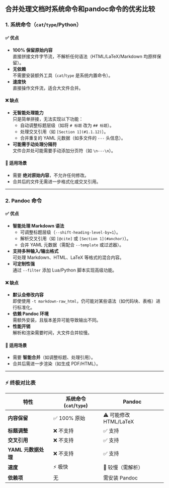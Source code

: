## 合并处理文档时系统命令和pandoc命令的优劣比较

### **1. 系统命令（`cat`/`type`/Python）**
#### **✅ 优点**
- **100% 保留原始内容**  
  直接拼接文件字节流，不解析任何语法（HTML/LaTeX/Markdown 均原样保留）。
- **无依赖**  
  不需要安装额外工具（`cat`/`type` 是系统内置命令）。
- **速度快**  
  直接操作文件流，适合大文件合并。

#### **❌ 缺点**
- **无智能处理能力**  
  只是简单拼接，无法实现以下功能：
  - 自动调整标题层级（如将 `# 标题` 改为 `## 标题`）。
  - 处理交叉引用（如 `[Section 1](#1.1.12)`）。
  - 合并重复的 YAML 元数据（如多文件的 `---` 头信息）。
- **可能需手动处理分隔符**  
  文件合并处可能需要手动添加分页符（如 `\n---\n`）。

#### **📌 适用场景**
- 需要 **绝对原始内容**，不允许任何修改。
- 合并后的文件无需进一步格式化或交叉引用。

---

### **2. Pandoc 命令**
#### **✅ 优点**
- **智能处理 Markdown 语法**  
  - 可调整标题层级（`--shift-heading-level-by=1`）。
  - 解析交叉引用（如 `[@cite]` 或 `[Section 1](#anchor)`）。
  - 合并 YAML 元数据（需配合 `--template` 或过滤器）。
- **支持多种输入/输出格式**  
  可处理 Markdown、HTML、LaTeX 等格式的混合内容。
- **可定制性强**  
  通过 `--filter` 添加 Lua/Python 脚本实现高级功能。

#### **❌ 缺点**
- **默认会修改内容**  
  即使使用 `-t markdown-raw_html`，仍可能对某些语法（如代码块、表格）进行标准化。
- **依赖 Pandoc 环境**  
  需额外安装，且版本差异可能导致输出不同。
- **性能开销**  
  解析和渲染需要时间，大文件合并较慢。

#### **📌 适用场景**
- 需要 **智能合并**（如调整标题、处理引用）。
- 合并后需进一步渲染（如生成 PDF/HTML）。

---

### **⚡ 终极对比表**
| 特性                | 系统命令 (`cat`/`type`) | Pandoc                  |
|---------------------|------------------------|-------------------------|
| **内容保留**        | ✅ 100% 原始            | ⚠️ 可能修改 HTML/LaTeX  |
| **标题调整**        | ❌ 不支持               | ✅ 支持                 |
| **交叉引用**        | ❌ 不支持               | ✅ 支持                 |
| **YAML 元数据处理** | ❌ 不支持               | ✅ 支持                 |
| **速度**            | ⚡ 极快                 | 🐢 较慢（需解析）       |
| **依赖项**          | 无                     | 需安装 Pandoc           |


